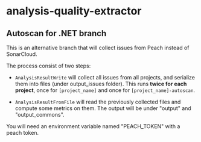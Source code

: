 # analysis-quality-extractor

## Autoscan for .NET branch

This is an alternative branch that will collect issues from Peach instead of SonarCloud.

The process consist of two steps:

- `AnalysisResultWrite` will collect all issues from all projects, and serialize them into files (under output_issues folder). This runs **twice for each project**, once for `[project_name]` and once for `[project_name]-autoscan`.

- `AnalysisResultFromFile` will read the previously collected files and compute some metrics on them. The output will be under "output" and "output_commons".

You will need an environment variable named "PEACH_TOKEN" with a peach token.

